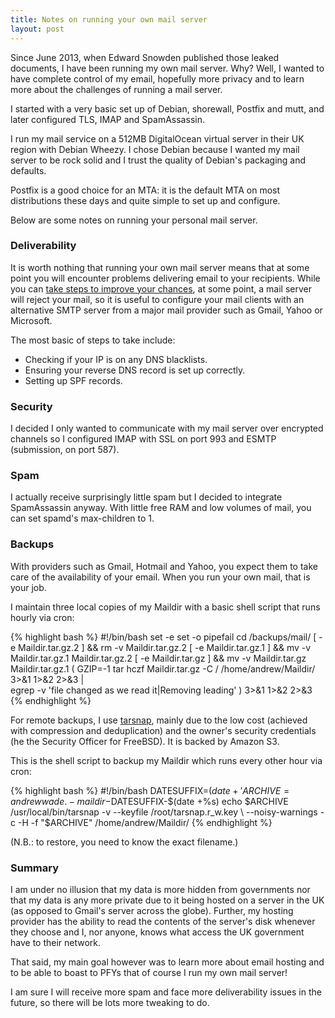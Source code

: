 ```yaml
---
title: Notes on running your own mail server
layout: post
---
```


Since June 2013, when Edward Snowden published those leaked documents,
I have been running my own mail server. Why? Well, I wanted to have
complete control of my email, hopefully more privacy and to learn more
about the challenges of running a mail server.

I started with a very basic set up of Debian, shorewall, Postfix and
mutt, and later configured TLS, IMAP and SpamAssassin.

I run my mail service on a 512MB DigitalOcean virtual server in their
UK region with Debian Wheezy. I chose Debian because I wanted my mail
server to be rock solid and I trust the quality of Debian's packaging
and defaults.

Postfix is a good choice for an MTA: it is the default MTA on most
distributions these days and quite simple to set up and configure.

Below are some notes on running your personal mail server.

### Deliverability ###

It is worth nothing that running your own mail server means that at
some point you will encounter problems delivering email to your
recipients. While you can [take steps to improve your chances](http://documentation.mailgun.com/best_practices.html]), at some point, a mail server will reject your mail, so it is useful to
configure your mail clients with an alternative SMTP server from a
major mail provider such as Gmail, Yahoo or Microsoft.

The most basic of steps to take include:

 - Checking if your IP is on any DNS blacklists.
 - Ensuring your reverse DNS record is set up correctly.
 - Setting up SPF records.

### Security ###

I decided I only wanted to communicate with my mail server over
encrypted channels so I configured IMAP with SSL on port 993 and
ESMTP (submission, on port 587).

### Spam ###

I actually receive surprisingly little spam but I decided to integrate
SpamAssassin anyway. With little free RAM and low volumes of mail, you
can set spamd's max-children to 1.

### Backups ###

With providers such as Gmail, Hotmail and Yahoo, you expect them to
take care of the availability of your email. When you run your own
mail, that is your job.

I maintain three local copies of my Maildir with a basic shell script that runs hourly via cron:

{% highlight bash %}
#!/bin/bash
set -e
set -o pipefail
cd /backups/mail/
[ -e Maildir.tar.gz.2 ] && rm -v Maildir.tar.gz.2
[ -e Maildir.tar.gz.1 ] && mv -v Maildir.tar.gz.1 Maildir.tar.gz.2
[ -e Maildir.tar.gz ] && mv -v Maildir.tar.gz Maildir.tar.gz.1
( GZIP=-1 tar hczf Maildir.tar.gz -C / /home/andrew/Maildir/ 3>&1 1>&2 2>&3 | \
 egrep  -v 'file changed as we read it|Removing leading' ) 3>&1 1>&2 2>&3
{% endhighlight %}

For remote backups, I use [tarsnap](http://www.tarsnap.com), mainly
due to the low cost (achieved with compression and deduplication) and
the owner's security credentials (he the Security Officer for
FreeBSD). It is backed by Amazon S3.

This is the shell script to backup my Maildir which runs every other hour via cron:

{% highlight bash %}
#!/bin/bash
DATESUFFIX=$(date +'%Y-%m-%dT%H:%M:%S')
ARCHIVE=andrewwade.-maildir-$DATESUFFIX-$(date +%s)
echo $ARCHIVE
/usr/local/bin/tarsnap -v --keyfile /root/tarsnap.r_w.key \
 --noisy-warnings -c -H -f "$ARCHIVE" /home/andrew/Maildir/
{% endhighlight %}

(N.B.: to restore, you need to know the exact filename.)

### Summary

I am under no illusion that my data is more hidden from governments
nor that my data is any more private due to it being hosted on a
server in the UK (as opposed to Gmail's server across the
globe). Further, my hosting provider has the ability to read the
contents of the server's disk whenever they choose and I, nor anyone,
knows what access the UK government have to their network.

That said, my main goal however was to learn more about email hosting
and to be able to boast to PFYs that of course I run my own mail
server!

I am sure I will receive more spam and face more deliverability issues
in the future, so there will be lots more tweaking to do.